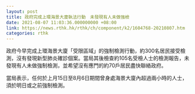 ```yaml
---
layout: post
title: 政府完成上環海景大廈執法行動　未發現有人未做強檢
date: 2021-08-07 11:03:36.000000000 +08:00
link: https://news.rthk.hk/rthk/ch/component/k2/1604768-20210807.htm
categories: rthk
---
```


政府今早完成上環海景大廈「受限區域」的強制檢測行動，約300名居民接受檢測，沒有發現新型肺炎確診個案。當局其後檢查約105名受檢人士的檢測報告，未發現有人未做強制檢測，並希望沒有應門的約70戶居民盡快聯絡政府。

當局表示，任何於上月15日至8月6日期間曾身處海景大廈內超過兩小時的人士，須於明日或之前強制檢測。
